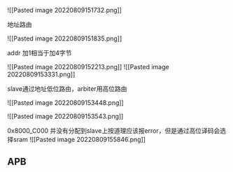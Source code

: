 ![[Pasted image 20220809151732.png]]

地址路由


![[Pasted image 20220809151835.png]]

addr 加1相当于加4字节
 
![[Pasted image 20220809152213.png]]
![[Pasted image 20220809153331.png]]

slave通过地址低位路由，arbiter用高位路由


![[Pasted image 20220809153448.png]]

![[Pasted image 20220809153543.png]]

0x8000_C000 并没有分配到slave上按道理应该报error，但是通过高位译码会选择sram
![[Pasted image 20220809155846.png]]

## APB




 







